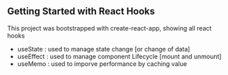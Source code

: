 ## Getting Started with React Hooks

This project was bootstrapped with create-react-app, showing all react hooks 

* useState  : used to manage state change [or change of data]
* useEffect : used to manage component Lifecycle [mount and unmount]
* useMemo : used to imporve performance by caching value 


